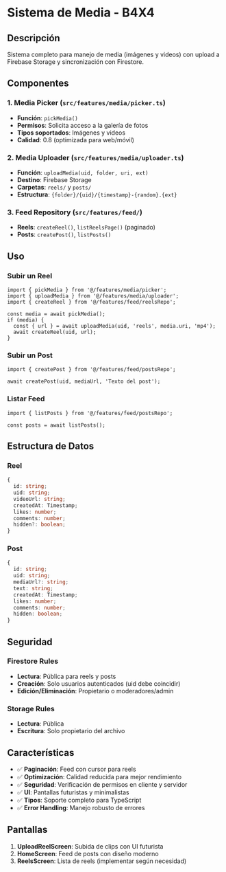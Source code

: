 # Sistema de Media - B4X4

## Descripción
Sistema completo para manejo de media (imágenes y videos) con upload a Firebase Storage y sincronización con Firestore.

## Componentes

### 1. Media Picker (`src/features/media/picker.ts`)
- **Función**: `pickMedia()`
- **Permisos**: Solicita acceso a la galería de fotos
- **Tipos soportados**: Imágenes y videos
- **Calidad**: 0.8 (optimizada para web/móvil)

### 2. Media Uploader (`src/features/media/uploader.ts`)
- **Función**: `uploadMedia(uid, folder, uri, ext)`
- **Destino**: Firebase Storage
- **Carpetas**: `reels/` y `posts/`
- **Estructura**: `{folder}/{uid}/{timestamp}-{random}.{ext}`

### 3. Feed Repository (`src/features/feed/`)
- **Reels**: `createReel()`, `listReelsPage()` (paginado)
- **Posts**: `createPost()`, `listPosts()`

## Uso

### Subir un Reel
```tsx
import { pickMedia } from '@/features/media/picker';
import { uploadMedia } from '@/features/media/uploader';
import { createReel } from '@/features/feed/reelsRepo';

const media = await pickMedia();
if (media) {
  const { url } = await uploadMedia(uid, 'reels', media.uri, 'mp4');
  await createReel(uid, url);
}
```

### Subir un Post
```tsx
import { createPost } from '@/features/feed/postsRepo';

await createPost(uid, mediaUrl, 'Texto del post');
```

### Listar Feed
```tsx
import { listPosts } from '@/features/feed/postsRepo';

const posts = await listPosts();
```

## Estructura de Datos

### Reel
```typescript
{
  id: string;
  uid: string;
  videoUrl: string;
  createdAt: Timestamp;
  likes: number;
  comments: number;
  hidden?: boolean;
}
```

### Post
```typescript
{
  id: string;
  uid: string;
  mediaUrl?: string;
  text: string;
  createdAt: Timestamp;
  likes: number;
  comments: number;
  hidden: boolean;
}
```

## Seguridad

### Firestore Rules
- **Lectura**: Pública para reels y posts
- **Creación**: Solo usuarios autenticados (uid debe coincidir)
- **Edición/Eliminación**: Propietario o moderadores/admin

### Storage Rules
- **Lectura**: Pública
- **Escritura**: Solo propietario del archivo

## Características

- ✅ **Paginación**: Feed con cursor para reels
- ✅ **Optimización**: Calidad reducida para mejor rendimiento
- ✅ **Seguridad**: Verificación de permisos en cliente y servidor
- ✅ **UI**: Pantallas futuristas y minimalistas
- ✅ **Tipos**: Soporte completo para TypeScript
- ✅ **Error Handling**: Manejo robusto de errores

## Pantallas

1. **UploadReelScreen**: Subida de clips con UI futurista
2. **HomeScreen**: Feed de posts con diseño moderno
3. **ReelsScreen**: Lista de reels (implementar según necesidad)
